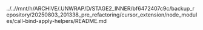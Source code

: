 ../..//mnt/h/ARCHIVE/.UNWRAP/D/STAGE2_INNER/bf6472407c9c/backup_repository/20250803_201338_pre_refactoring/cursor_extension/node_modules/call-bind-apply-helpers/README.md